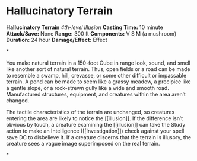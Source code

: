 # Hallucinatory Terrain

**Hallucinatory Terrain**
_4th-level Illusion_
**Casting Time:** 10 minute
**Attack/Save:** None
**Range:** 300 ft
**Components:** V S M (a mushroom)
**Duration:** 24 hour
**Damage/Effect:** Effect

*<p>You make natural terrain in a 150-foot Cube in range look, sound, and smell like another sort of natural terrain. Thus, open fields or a road can be made to resemble a swamp, hill, crevasse, or some other difficult or impassable terrain. A pond can be made to seem like a grassy meadow, a precipice like a gentle slope, or a rock-strewn gully like a wide and smooth road. Manufactured structures, equipment, and creatures within the area aren’t changed.

The tactile characteristics of the terrain are unchanged, so creatures entering the area are likely to notice the [[illusion]]. If the difference isn’t obvious by touch, a creature examining the [[illusion]] can take the Study action to make an Intelligence ([[Investigation]]) check against your spell save DC to disbelieve it. If a creature discerns that the terrain is illusory, the creature sees a vague image superimposed on the real terrain.</p>*